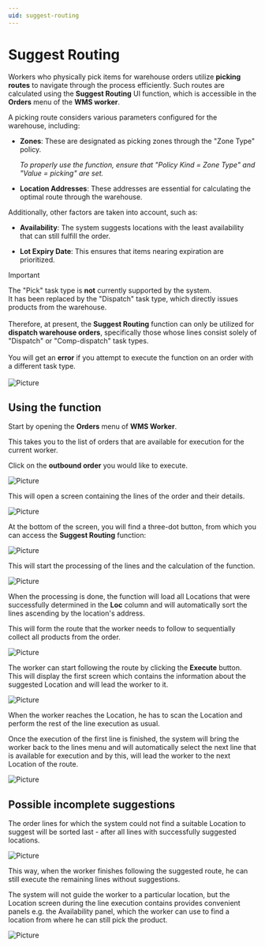```yaml
---
uid: suggest-routing
---
```


# Suggest Routing

Workers who physically pick items for warehouse orders utilize **picking routes** to navigate through the process efficiently. Such routes are calculated using the **Suggest Routing** UI function, which is accessible in the **Orders** menu of the **WMS worker**.

A picking route considers various parameters configured for the warehouse, including:

- **Zones**: These are designated as picking zones through the "Zone Type" policy. 

  _To properly use the function, ensure that "Policy Kind = Zone Type" and "Value = picking" are set._

- **Location Addresses**: These addresses are essential for calculating the optimal route through the warehouse.

Additionally, other factors are taken into account, such as:

- **Availability**: The system suggests locations with the least availability that can still fulfill the order.
  
- **Lot Expiry Date**: This ensures that items nearing expiration are prioritized.

> [!Important] 
> The "Pick" task type is **not** currently supported by the system. <br> It has been replaced by the "Dispatch" task type, which directly issues products from the warehouse. <br> <br>
> Therefore, at present, the **Suggest Routing** function can only be utilized for **dispatch warehouse orders**, specifically those whose lines consist solely of "Dispatch" or "Comp-dispatch" task types. <br> <br>
> You will get an **error** if you attempt to execute the function on an order with a different task type. <br><br>
> ![Picture](pictures/error_suggest.png)

## Using the function

Start by opening the **Orders** menu of **WMS Worker**. 

This takes you to the list of orders that are available for execution for the current worker.

Click on the **outbound order** you would like to execute.

![Picture](pictures/orders.png)

This will open a screen containing the lines of the order and their details.

![Picture](pictures/open-order.png)

At the bottom of the screen, you will find a three-dot button, from which you can access the **Suggest Routing** function:

![Picture](pictures/function_highlighted.png)

This will start the processing of the lines and the calculation of the function.

![Picture](pictures/processing.png)

When the processing is done, the function will load all Locations that were successfully determined in the **Loc** column and will automatically sort the lines ascending by the location's address.

This will form the route that the worker needs to follow to sequentially collect all products from the order.

![Picture](pictures/location.png)

The worker can start following the route by clicking the **Execute** button. This will display the first screen which contains the information about the suggested Location and will lead the worker to it.

![Picture](pictures/execute-order.png)

When the worker reaches the Location, he has to scan the Location and perform the rest of the line execution as usual.

Once the execution of the first line is finished, the system will bring the worker back to the lines menu and will automatically select the next line that is available for execution and by this, will lead the worker to the next Location of the route.

![Picture](pictures/next-line.png)

## Possible incomplete suggestions

The order lines for which the system could not find a suitable Location to suggest will be sorted last - after all lines with successfully suggested locations.

![Picture](pictures/no-location.png)

This way, when the worker finishes following the suggested route, he can still execute the remaining lines without suggestions.

The system will not guide the worker to a particular location, but the Location screen during the line execution contains provides convenient panels e.g. the Availability panel, which the worker can use to find a location from where he can still pick the product.

![Picture](pictures/location-availability.png)
